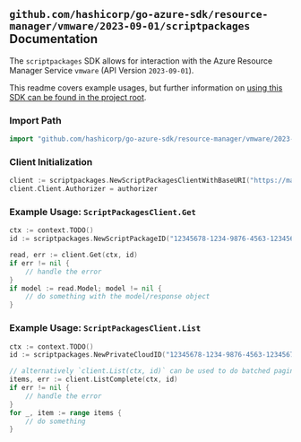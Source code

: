 
## `github.com/hashicorp/go-azure-sdk/resource-manager/vmware/2023-09-01/scriptpackages` Documentation

The `scriptpackages` SDK allows for interaction with the Azure Resource Manager Service `vmware` (API Version `2023-09-01`).

This readme covers example usages, but further information on [using this SDK can be found in the project root](https://github.com/hashicorp/go-azure-sdk/tree/main/docs).

### Import Path

```go
import "github.com/hashicorp/go-azure-sdk/resource-manager/vmware/2023-09-01/scriptpackages"
```


### Client Initialization

```go
client := scriptpackages.NewScriptPackagesClientWithBaseURI("https://management.azure.com")
client.Client.Authorizer = authorizer
```


### Example Usage: `ScriptPackagesClient.Get`

```go
ctx := context.TODO()
id := scriptpackages.NewScriptPackageID("12345678-1234-9876-4563-123456789012", "example-resource-group", "privateCloudValue", "scriptPackageValue")

read, err := client.Get(ctx, id)
if err != nil {
	// handle the error
}
if model := read.Model; model != nil {
	// do something with the model/response object
}
```


### Example Usage: `ScriptPackagesClient.List`

```go
ctx := context.TODO()
id := scriptpackages.NewPrivateCloudID("12345678-1234-9876-4563-123456789012", "example-resource-group", "privateCloudValue")

// alternatively `client.List(ctx, id)` can be used to do batched pagination
items, err := client.ListComplete(ctx, id)
if err != nil {
	// handle the error
}
for _, item := range items {
	// do something
}
```
